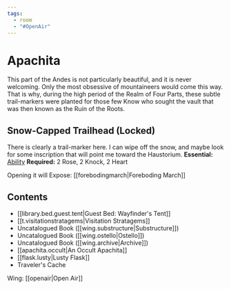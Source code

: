 ```yaml
---
tags:
  - room
  - "#OpenAir"
---
```

# Apachita
This part of the Andes is not particularly beautiful, and it is never welcoming. Only the most obsessive of mountaineers would come this way. That is why, during the high period of the Realm of Four Parts, these subtle trail-markers were planted for those few Know who sought the vault that was then known as the Ruin of the Roots.
## Snow-Capped Trailhead (Locked)
There is clearly a trail-marker here. I can wipe off the snow, and maybe look for some inscription that will point me toward the Haustorium.
**Essential:** [Ability](https://uadaf.theevilroot.xyz/rowenarium/element/ability)
**Required:** 2 Rose, 2 Knock, 2 Heart

Opening it will Expose:
[[forebodingmarch|Foreboding March]]
## Contents
- [[library.bed.guest.tent|Guest Bed: Wayfinder's Tent]]
- [[t.visitationstratagems|Visitation Stratagems]]
- Uncatalogued Book ([[wing.substructure|Substructure]])
- Uncatalogued Book ([[wing.ostello|Ostello]])
- Uncatalogued Book ([[wing.archive|Archive]])
- [[apachita.occult|An Occult Apachita]]
- [[flask.lusty|Lusty Flask]]
- Traveler's Cache

Wing: [[openair|Open Air]]
